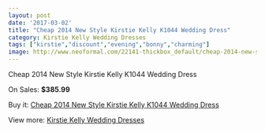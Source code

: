 ```yaml
---
layout: post
date: '2017-03-02'
title: "Cheap 2014 New Style Kirstie Kelly K1044 Wedding Dress"
category: Kirstie Kelly Wedding Dresses
tags: ["kirstie","discount","evening","bonny","charming"]
image: http://www.neoformal.com/22141-thickbox_default/cheap-2014-new-style-kirstie-kelly-k1044-wedding-dress.jpg
---
```

Cheap 2014 New Style Kirstie Kelly K1044 Wedding Dress

On Sales: **$385.99**
<a href="https://www.neoformal.com/en/kirstie-kelly-wedding-dresses-2014/7273-cheap-2014-new-style-kirstie-kelly-k1044-wedding-dress.html"><amp-img layout="responsive" width="600" height="600" src="//www.neoformal.com/22141-thickbox_default/cheap-2014-new-style-kirstie-kelly-k1044-wedding-dress.jpg" alt="Cheap 2014 New Style Kirstie Kelly K1044 Wedding Dress 0" /></a>
<a href="https://www.neoformal.com/en/kirstie-kelly-wedding-dresses-2014/7273-cheap-2014-new-style-kirstie-kelly-k1044-wedding-dress.html"><amp-img layout="responsive" width="600" height="600" src="//www.neoformal.com/22142-thickbox_default/cheap-2014-new-style-kirstie-kelly-k1044-wedding-dress.jpg" alt="Cheap 2014 New Style Kirstie Kelly K1044 Wedding Dress 1" /></a>

Buy it: [Cheap 2014 New Style Kirstie Kelly K1044 Wedding Dress](https://www.neoformal.com/en/kirstie-kelly-wedding-dresses-2014/7273-cheap-2014-new-style-kirstie-kelly-k1044-wedding-dress.html "Cheap 2014 New Style Kirstie Kelly K1044 Wedding Dress")

View more: [Kirstie Kelly Wedding Dresses](https://www.neoformal.com/en/115-kirstie-kelly-wedding-dresses-2014 "Kirstie Kelly Wedding Dresses")